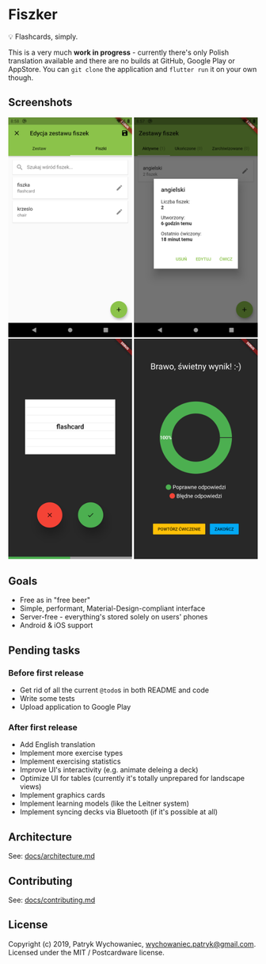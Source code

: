 # Fiszker

💡 Flashcards, simply.

This is a very much **work in progress** - currently there's only Polish translation available and
there are no builds at GitHub, Google Play or AppStore. You can `git clone` the application and
`flutter run` it on your own though.

## Screenshots

<img src="readme/1.png" width="250px"/>
<img src="readme/2.png" width="250px"/>
<img src="readme/3.png" width="250px"/>
<img src="readme/4.png" width="250px"/>

## Goals

- Free as in "free beer"
- Simple, performant, Material-Design-compliant interface
- Server-free - everything's stored solely on users' phones
- Android & iOS support

## Pending tasks

### Before first release

- Get rid of all the current `@todo`s in both README and code
- Write some tests
- Upload application to Google Play

### After first release

- Add English translation
- Implement more exercise types
- Implement exercising statistics
- Improve UI's interactivity (e.g. animate deleing a deck)
- Optimize UI for tables (currently it's totally unprepared for landscape views)
- Implement graphics cards
- Implement learning models (like the Leitner system)
- Implement syncing decks via Bluetooth (if it's possible at all)

## Architecture

See: [docs/architecture.md](docs/architecture.md)

## Contributing

See: [docs/contributing.md](docs/contributing.md)

## License

Copyright (c) 2019, Patryk Wychowaniec, wychowaniec.patryk@gmail.com.    
Licensed under the MIT / Postcardware license.
